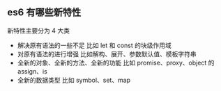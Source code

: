 ## es6 有哪些新特性

新特性主要分为 4 大类

- 解决原有语法的一些不足
  比如 let 和 const 的块级作用域
- 对原有语法的进行增强
  比如解构、展开、参数默认值、模板字符串
- 全新的对象、全新的方法、全新的功能
  比如 promise、proxy、object 的 assign、is
- 全新的数据类型
  比如 symbol、set、map
